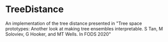 # TreeDistance
An implementation of the tree distance presented in "Tree space prototypes: Another look at making tree ensembles interpretable. S Tan, M Soloviev, G Hooker, and MT Wells. In FODS 2020"
